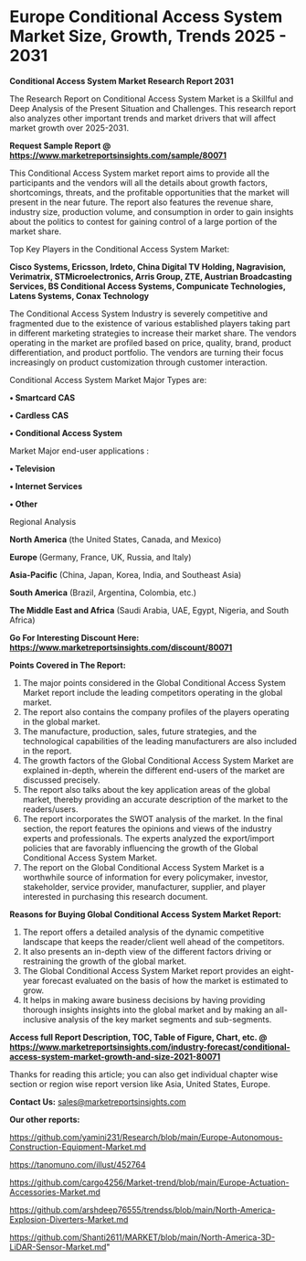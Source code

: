 # Europe Conditional Access System Market Size, Growth, Trends 2025 - 2031

<strong>Conditional Access System Market Research Report 2031</strong>

The Research Report on Conditional Access System Market is a Skillful and Deep Analysis of the Present Situation and Challenges. This research report also analyzes other important trends and market drivers that will affect market growth over 2025-2031.

<strong>Request Sample Report @ <a href=https://www.marketreportsinsights.com/sample/80071>https://www.marketreportsinsights.com/sample/80071</a></strong>

This Conditional Access System market report aims to provide all the participants and the vendors will all the details about growth factors, shortcomings, threats, and the profitable opportunities that the market will present in the near future. The report also features the revenue share, industry size, production volume, and consumption in order to gain insights about the politics to contest for gaining control of a large portion of the market share.

Top Key Players in the Conditional Access System Market:

<strong>Cisco Systems, Ericsson, Irdeto, China Digital TV Holding, Nagravision, Verimatrix, STMicroelectronics, Arris Group, ZTE, Austrian Broadcasting Services, BS Conditional Access Systems, Compunicate Technologies, Latens Systems, Conax Technology</strong>

The Conditional Access System Industry is severely competitive and fragmented due to the existence of various established players taking part in different marketing strategies to increase their market share. The vendors operating in the market are profiled based on price, quality, brand, product differentiation, and product portfolio. The vendors are turning their focus increasingly on product customization through customer interaction.

Conditional Access System Market Major Types are:

<strong>• Smartcard CAS

• Cardless CAS

• Conditional Access System</strong>

Market Major end-user applications :

<strong>• Television

• Internet Services

• Other</strong>

Regional Analysis

</u><strong><b>North America</b></strong> (the United States, Canada, and Mexico)

<strong><b>Europe </b></strong>(Germany, France, UK, Russia, and Italy)

<strong><b>Asia-Pacific</b></strong> (China, Japan, Korea, India, and Southeast Asia)

<strong><b>South America</b></strong> (Brazil, Argentina, Colombia, etc.)

<strong><b>The Middle East and Africa</b></strong> (Saudi Arabia, UAE, Egypt, Nigeria, and South Africa)

<strong>Go For Interesting Discount Here: <a href=https://www.marketreportsinsights.com/discount/80071>https://www.marketreportsinsights.com/discount/80071</a></strong>

<strong>Points Covered in The Report:</strong>
<ol>
  <li>The major points considered in the Global Conditional Access System Market report include the leading competitors operating in the global market.</li>
  <li>The report also contains the company profiles of the players operating in the global market.</li>
  <li>The manufacture, production, sales, future strategies, and the technological capabilities of the leading manufacturers are also included in the report.</li>
  <li>The growth factors of the Global Conditional Access System Market are explained in-depth, wherein the different end-users of the market are discussed precisely.</li>
  <li>The report also talks about the key application areas of the global market, thereby providing an accurate description of the market to the readers/users.</li>
  <li>The report incorporates the SWOT analysis of the market. In the final section, the report features the opinions and views of the industry experts and professionals. The experts analyzed the export/import policies that are favorably influencing the growth of the Global Conditional Access System Market.</li>
  <li>The report on the Global Conditional Access System Market is a worthwhile source of information for every policymaker, investor, stakeholder, service provider, manufacturer, supplier, and player interested in purchasing this research document.</li>
</ol>
<strong>Reasons for Buying Global Conditional Access System Market Report:</strong>

<ol>
  <li>The report offers a detailed analysis of the dynamic competitive landscape that keeps the reader/client well ahead of the competitors.</li>
  <li>It also presents an in-depth view of the different factors driving or restraining the growth of the global market.</li>
  <li>The Global Conditional Access System Market report provides an eight-year forecast evaluated on the basis of how the market is estimated to grow.</li>
  <li>It helps in making aware business decisions by having providing thorough insights insights into the global market and by making an all-inclusive analysis of the key market segments and sub-segments.</li>
</ol>
<strong>Access full Report Description, TOC, Table of Figure, Chart, etc. @ <a href=https://www.marketreportsinsights.com/industry-forecast/conditional-access-system-market-growth-and-size-2021-80071>https://www.marketreportsinsights.com/industry-forecast/conditional-access-system-market-growth-and-size-2021-80071</a></strong>


Thanks for reading this article; you can also get individual chapter wise section or region wise report version like Asia, United States, Europe.

<strong>Contact Us:</strong>
sales@marketreportsinsights.com

<strong>Our other reports:</strong>

<a href=https://github.com/yamini231/Research/blob/main/Europe-Autonomous-Construction-Equipment-Market.md>https://github.com/yamini231/Research/blob/main/Europe-Autonomous-Construction-Equipment-Market.md</a>

<a href=https://tanomuno.com/illust/452764>https://tanomuno.com/illust/452764</a>

<a href=https://github.com/cargo4256/Market-trend/blob/main/Europe-Actuation-Accessories-Market.md>https://github.com/cargo4256/Market-trend/blob/main/Europe-Actuation-Accessories-Market.md</a>

<a href=https://github.com/arshdeep76555/trendss/blob/main/North-America-Explosion-Diverters-Market.md>https://github.com/arshdeep76555/trendss/blob/main/North-America-Explosion-Diverters-Market.md</a>

<a href=https://github.com/Shanti2611/MARKET/blob/main/North-America-3D-LiDAR-Sensor-Market.md>https://github.com/Shanti2611/MARKET/blob/main/North-America-3D-LiDAR-Sensor-Market.md</a>"
